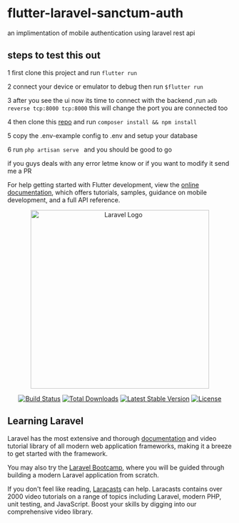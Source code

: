 # flutter-laravel-sanctum-auth

an implimentation of mobile authentication using laravel rest api 

## steps to test this out 
1 first clone this project and run ``` flutter run  ```

2 connect your device or emulator to debug then run ```$flutter run ```

3 after you see the ui now its time to connect with the backend ,run ```adb reverse tcp:8000 tcp:8000``` this will change the port you are connected too

4 then clone this [repo](https://github.com/anonymousdomain/laravel-auth-api) and run ```composer install && npm install ```

5 copy the .env-example config to .env and setup your database 

6 run ```php artisan serve ``` and you should be good to  go 

if you guys deals with any error letme know or if you want to modify it send me a PR

For help getting started with Flutter development, view the
[online documentation](https://docs.flutter.dev/), which offers tutorials,
samples, guidance on mobile development, and a full API reference.

<p align="center"><a href="https://laravel.com" target="_blank"><img src="https://raw.githubusercontent.com/laravel/art/master/logo-lockup/5%20SVG/2%20CMYK/1%20Full%20Color/laravel-logolockup-cmyk-red.svg" width="400" alt="Laravel Logo"></a></p>

<p align="center">
<a href="https://travis-ci.org/laravel/framework"><img src="https://travis-ci.org/laravel/framework.svg" alt="Build Status"></a>
<a href="https://packagist.org/packages/laravel/framework"><img src="https://img.shields.io/packagist/dt/laravel/framework" alt="Total Downloads"></a>
<a href="https://packagist.org/packages/laravel/framework"><img src="https://img.shields.io/packagist/v/laravel/framework" alt="Latest Stable Version"></a>
<a href="https://packagist.org/packages/laravel/framework"><img src="https://img.shields.io/packagist/l/laravel/framework" alt="License"></a>
</p>

## Learning Laravel

Laravel has the most extensive and thorough [documentation](https://laravel.com/docs) and video tutorial library of all modern web application frameworks, making it a breeze to get started with the framework.

You may also try the [Laravel Bootcamp](https://bootcamp.laravel.com), where you will be guided through building a modern Laravel application from scratch.

If you don't feel like reading, [Laracasts](https://laracasts.com) can help. Laracasts contains over 2000 video tutorials on a range of topics including Laravel, modern PHP, unit testing, and JavaScript. Boost your skills by digging into our comprehensive video library.
